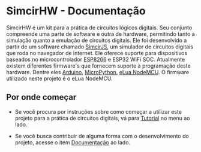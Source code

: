 # SimcirHW - Documentação

SimcirHW é um kit para a prática de circuitos lógicos digitais.
Seu conjunto compreende uma parte de software e outra de hardware,
permitindo tanto a simulação quanto a emulação de circuitos digitais.
Ele foi desenvolvido a partir de um software chamado <a href="https://kazuhikoarase.github.io/simcirjs/" target="_blank">SimcirJS</a>,
um simulador de circuitos digitais que roda no navegador de internet.
Ele oferece suporte para dispositivos baseados no microcontrolador <a href="http://espressif.com/en/products/esp8266/" target="_blank">ESP8266</a>
e ESP32 WiFi SOC.
Atualmente existem diferentes firmware's que fornecem suporte à programação deste hardware. Dentre eles 
<a href="https://github.com/esp8266/Arduino" target="_blank">Arduino</a>,
<a href="https://docs.micropython.org/en/latest/esp8266/index.html" target="_blank">MicroPython</a>,
<a href="https://nodemcu.readthedocs.io/" target="_blank">eLua NodeMCU</a>.
O firmware utilizado neste projeto é o eLua NodeMCU.

## Por onde começar
* Se você procura por instruções sobre como começar a utilizar este projeto para a prática de circuitos digitais,
vá para [Tutorial]() no menu ao lado.

* Se você busca contribuir de alguma forma com o desenvolvimento do projeto,
acesse o item [Documentação]() ao lado.